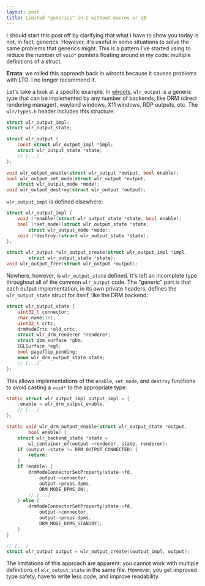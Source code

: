 ```yaml
---
layout: post
title: Limited "generics" in C without macros or UB
---
```


I should start this post off by clarifying that what I have to show you today is
not, in fact, generics. However, it's useful in some situations to solve the
same problems that generics might. This is a pattern I've started using to
reduce the number of `void*` pointers floating around in my code: multiple
definitions of a struct.

**Errata**: we rolled this approach back in wlroots because it causes problems
with LTO. I no longer recommend it.

Let's take a look at a specific example. In
[wlroots](https://github.com/SirCmpwn/wlroots), `wlr_output` is a generic type
that can be implemented by any number of backends, like DRM (direct rendering
manager), wayland windows, X11 windows, RDP outputs, etc. The `wlr/types.h`
header includes this structure:

```c
struct wlr_output_impl;
struct wlr_output_state;

struct wlr_output {
    const struct wlr_output_impl *impl;
    struct wlr_output_state *state;
    // [...]
};

void wlr_output_enable(struct wlr_output *output, bool enable);
bool wlr_output_set_mode(struct wlr_output *output,
    struct wlr_output_mode *mode);
void wlr_output_destroy(struct wlr_output *output);
```

`wlr_output_impl` is defined elsewhere:

```c
struct wlr_output_impl {
    void (*enable)(struct wlr_output_state *state, bool enable);
    bool (*set_mode)(struct wlr_output_state *state,
        struct wlr_output_mode *mode);
    void (*destroy)(struct wlr_output_state *state);
};

struct wlr_output *wlr_output_create(struct wlr_output_impl *impl,
        struct wlr_output_state *state);
void wlr_output_free(struct wlr_output *output);
```

Nowhere, however, is `wlr_output_state` defined. It's left an incomplete type
throughout all of the common `wlr_output` code. The "generic" part is that each
output implementation, in its own private headers, defines the
`wlr_output_state` struct for itself, like the DRM backend:

```c
struct wlr_output_state {
    uint32_t connector;
    char name[16];
    uint32_t crtc;
    drmModeCrtc *old_crtc;
    struct wlr_drm_renderer *renderer;
    struct gbm_surface *gbm;
    EGLSurface *egl;
    bool pageflip_pending;
    enum wlr_drm_output_state state;
    // [...]
};
```

This allows implementations of the `enable`, `set_mode`, and `destroy` functions
to avoid casting a `void*` to the appropriate type:

```c
static struct wlr_output_impl output_impl = {
    .enable = wlr_drm_output_enable,
    // [...]
};

static void wlr_drm_output_enable(struct wlr_output_state *output,
        bool enable) {
    struct wlr_backend_state *state =
        wl_container_of(output->renderer, state, renderer);
    if (output->state != DRM_OUTPUT_CONNECTED) {
        return;
    }
    if (enable) {
        drmModeConnectorSetProperty(state->fd,
            output->connector,
            output->props.dpms,
            DRM_MODE_DPMS_ON);
        // [...]
    } else {
        drmModeConnectorSetProperty(state->fd,
            output->connector,
            output->props.dpms,
            DRM_MODE_DPMS_STANDBY);
    }
}

// [...]
struct wlr_output output = wlr_output_create(&output_impl, output);
```

The limitations of this approach are apparent: you cannot work with multiple
definitions of `wlr_output_state` in the same file. However, you get improved
type safety, have to write less code, and improve readability.
